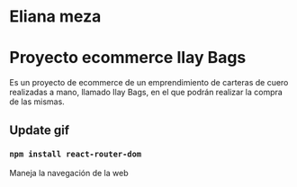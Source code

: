 # Eliana meza
# Proyecto ecommerce Ilay Bags

Es un proyecto de ecommerce de un emprendimiento de carteras de cuero realizadas a mano, llamado Ilay Bags, en el que podrán realizar la compra de las mismas.

## Update gif




### `npm install react-router-dom`

Maneja la navegación de la web



